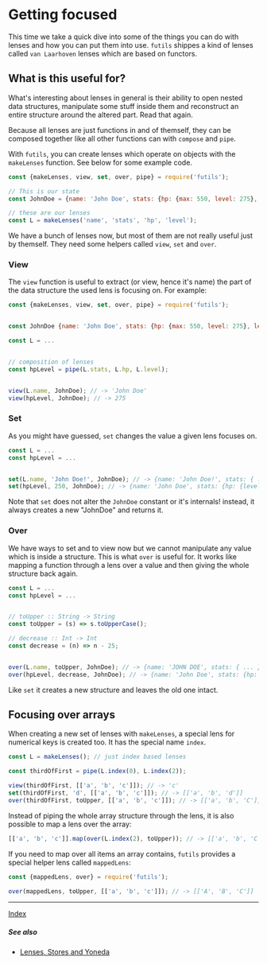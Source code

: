 # Getting focused
This time we take a quick dive into some of the things you can do with lenses and how you can put them into use. `futils` shippes a kind of lenses called `van Laarhoven` lenses which are based on functors.

## What is this useful for?
What's interesting about lenses in general is their ability to open nested data structures, manipulate some stuff inside them and reconstruct an entire structure around the altered part. Read that again.

Because all lenses are just functions in and of themself, they can be composed together like all other functions can with `compose` and `pipe`.

With `futils`, you can create lenses which operate on objects with the `makeLenses` function. See below for some example code.

```javascript
const {makeLenses, view, set, over, pipe} = require('futils');

// This is our state
const JohnDoe = {name: 'John Doe', stats: {hp: {max: 550, level: 275}, level: 6}};

// these are our lenses
const L = makeLenses('name', 'stats', 'hp', 'level');
```

We have a bunch of lenses now, but most of them are not really useful just by themself. They need some helpers called `view`, `set` and `over`. 

### View
The `view` function is useful to extract (or view, hence it's name) the part of the data structure the used lens is focusing on. For example:

```javascript
const {makeLenses, view, set, over, pipe} = require('futils');


const JohnDoe {name: 'John Doe', stats: {hp: {max: 550, level: 275}, level: 6}};

const L = ...


// composition of lenses
const hpLevel = pipe(L.stats, L.hp, L.level);


view(L.name, JohnDoe); // -> 'John Doe'
view(hpLevel, JohnDoe); // -> 275
```

### Set
As you might have guessed, `set` changes the value a given lens focuses on.

```javascript
const L = ...
const hpLevel = ...


set(L.name, 'John Doe!', JohnDoe); // -> {name: 'John Doe!', stats: { ... }};
set(hpLevel, 250, JohnDoe); // -> {name: 'John Doe', stats: {hp: {level: 250, ...}}};
```

Note that `set` does not alter the `JohnDoe` constant or it's internals! instead, it always creates a new "JohnDoe" and returns it.

### Over
We have ways to set and to view now but we cannot manipulate any value which is inside a structure. This is what `over` is useful for. It works like mapping a function through a lens over a value and then giving the whole structure back again.

```javascript
const L = ...
const hpLevel = ...


// toUpper :: String -> String
const toUpper = (s) => s.toUpperCase();

// decrease :: Int -> Int
const decrease = (n) => n - 25;


over(L.name, toUpper, JohnDoe); // -> {name: 'JOHN DOE', stats: { ... }};
over(hpLevel, decrease, JohnDoe); // -> {name: 'John Doe', stats: {hp: {level: 250, ...}}};
```

Like `set` it creates a new structure and leaves the old one intact.


## Focusing over arrays
When creating a new set of lenses with `makeLenses`, a special lens for numerical keys is created too. It has the special name `index`.

```javascript
const L = makeLenses(); // just index based lenses

const thirdOfFirst = pipe(L.index(0), L.index(2));

view(thirdOfFirst, [['a', 'b', 'c']]); // -> 'c'
set(thirdOfFirst, 'd', [['a', 'b', 'c']]); // -> [['a', 'b', 'd']]
over(thirdOfFirst, toUpper, [['a', 'b', 'c']]); // -> [['a', 'b', 'C']]
```

Instead of piping the whole array structure through the lens, it is also possible to map a lens over the array:

```javascript
[['a', 'b', 'c']].map(over(L.index(2), toUpper)); // -> [['a', 'b', 'C']]
```

If you need to map over all items an array contains, `futils` provides a special helper lens called `mappedLens`:

```javascript
const {mappedLens, over} = require('futils');

over(mappedLens, toUpper, [['a', 'b', 'c']]); // -> [['A', 'B', 'C']]
```


---
[Index](./readme.md)

##### See also
- [Lenses, Stores and Yoneda](https://bartoszmilewski.com/2013/10/08/lenses-stores-and-yoneda/)







